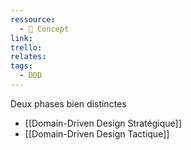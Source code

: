 ```yaml
---
ressource:
  - 🧠 Concept
link: 
trello: 
relates: 
tags:
  - DDD
---
```

Deux phases bien distinctes
- [[Domain-Driven Design Stratégique]]
- [[Domain-Driven Design Tactique]]